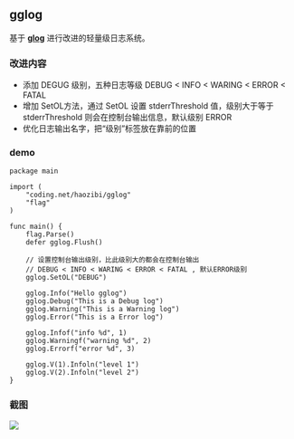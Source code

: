 ## gglog

基于 **[glog](https://github.com/golang/glog)** 进行改进的轻量级日志系统。

### 改进内容

* 添加 DEGUG 级别，五种日志等级 DEBUG < INFO < WARING < ERROR < FATAL
* 增加 SetOL方法，通过 SetOL 设置 stderrThreshold 值，级别大于等于 stderrThreshold 则会在控制台输出信息，默认级别 ERROR
* 优化日志输出名字，把“级别”标签放在靠前的位置

### demo
```
package main

import (
	"coding.net/haozibi/gglog"
	"flag"
)

func main() {
	flag.Parse()
	defer gglog.Flush()

	// 设置控制台输出级别，比此级别大的都会在控制台输出
	// DEBUG < INFO < WARING < ERROR < FATAL , 默认ERROR级别
	gglog.SetOL("DEBUG")

	gglog.Info("Hello gglog")
	gglog.Debug("This is a Debug log")
	gglog.Warning("This is a Warning log")
	gglog.Error("This is a Error log")

	gglog.Infof("info %d", 1)
	gglog.Warningf("warning %d", 2)
	gglog.Errorf("error %d", 3)

	gglog.V(1).Infoln("level 1")
	gglog.V(2).Infoln("level 2")
}
```

### 截图

![](http://ww2.sinaimg.cn/large/005LNEMyjw1f9yvu4hb30j30m30c8gsj.jpg)
